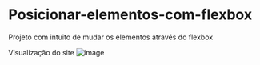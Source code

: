 # Posicionar-elementos-com-flexbox
Projeto com intuito de mudar os elementos através do flexbox 


Visualização do site 
![image](https://user-images.githubusercontent.com/77518236/167881997-84c4796d-2292-42ad-8c2b-d55f2f6beb6f.png)

